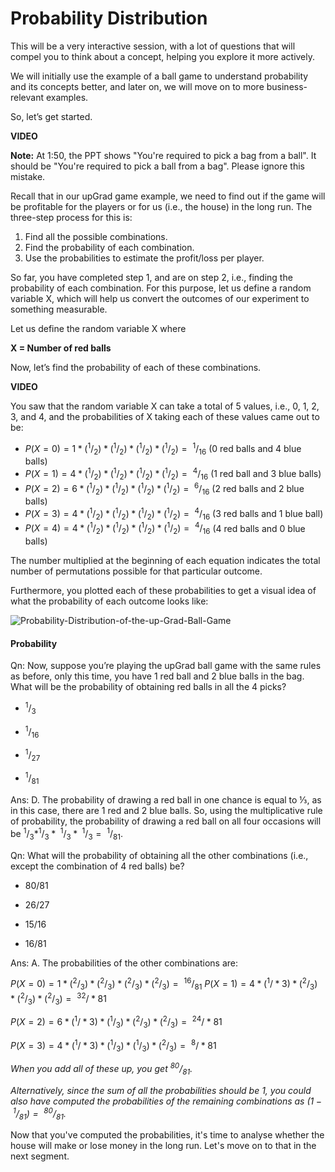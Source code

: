 # Probability Distribution

This will be a very interactive session, with a lot of questions that will compel you to think about a concept, helping you explore it more actively.

We will initially use the example of a ball game to understand probability and its concepts better, and later on, we will move on to more business-relevant examples.

So, let’s get started.

**VIDEO**

**Note:** At 1:50, the PPT shows "You're required to pick a bag from a ball". It should be "You're required to pick a ball from a bag". Please ignore this mistake.

Recall that in our upGrad game example, we need to find out if the game will be profitable for the players or for us (i.e., the house) in the long run. The three-step process for this is:

1. Find all the possible combinations.
2. Find the probability of each combination.
3. Use the probabilities to estimate the profit/loss per player.

So far, you have completed step 1, and are on step 2, i.e., finding the probability of each combination. For this purpose, let us define a random variable X, which will help us convert the outcomes of our experiment to something measurable.

Let us define the random variable X where

**X = Number of red balls**

Now, let’s find the probability of each of these combinations.

**VIDEO**

You saw that the random variable X can take a total of 5 values, i.e., 0, 1, 2, 3, and 4, and the probabilities of X taking each of these values came out to be:

- $P(X = 0) = 1 *(^1/_2)* (^1/_2) * (^1/_2) * (^1/_2) =\ ^1/_{16}$ (0 red balls and 4 blue balls)
- $P(X = 1) = 4 *(^1/_2)* (^1/_2) * (^1/_2) * (^1/_2) =\ ^4/_{16}$  (1 red ball and 3 blue balls)
- $P(X = 2) = 6 *(^1/_2)* (^1/_2) * (^1/_2) * (^1/_2) =\ ^6/_{16}$  (2 red balls and 2 blue balls)
- $P(X = 3) = 4 *(^1/_2)* (^1/_2) * (^1/_2) * (^1/_2) =\ ^4/_{16}$ (3 red balls and 1 blue ball)
- $P(X = 4) = 4 *(^1/_2)* (^1/_2) * (^1/_2) * (^1/_2) =\ ^4/_{16}$ (4 red balls and 0 blue balls)

The number multiplied at the beginning of each equation indicates the total number of permutations possible for that particular outcome.

Furthermore, you plotted each of these probabilities to get a visual idea of what the probability of each outcome looks like:

![Probability-Distribution-of-the-up-Grad-Ball-Game](https://i.ibb.co/0p77mQL/Probability-Distribution-of-the-up-Grad-Ball-Game.png)

#### Probability

Qn: Now, suppose you’re playing the upGrad ball game with the same rules as before, only this time, you have 1 red ball and 2 blue balls in the bag. What will be the probability of obtaining red balls in all the 4 picks?

- $^1/_3$

- $^1/_{16}$

- $^1/_{27}$

- $^1/_{81}$

Ans: D. The probability of drawing a red ball in one chance is equal to ⅓, as in this case, there are 1 red and 2 blue balls. So, using the multiplicative rule of probability, the probability of drawing a red ball on all four occasions will be $^1/_3 * ^1/_3 *\ ^1/_3* \ ^1/_3 =\ ^1/_{81}$.

Qn: What will the probability of obtaining all the other combinations (i.e., except the combination of 4 red balls) be?

- 80/81

- 26/27

- 15/16

- 16/81

Ans: A. The probabilities of the other combinations are:  

$P(X = 0) = 1 *(^2/_3)* (^2/_3) * (^2/_3) *(^2/_3) =\ ^{16}/_{81}$
$P(X = 1) = 4* (^1/*3)* (^2/_3) * (^2/_3) *(^2/_3) =\ ^{32}/*{81}$

$P(X = 2) = 6 *(^1/*3) *(^1/_3)* (^2/_3) * (^2/_3) =\ ^{24}/*{81}$

$P(X = 3) = 4 *(^1/*3) *(^1/_3)* (^1/_3) * (^2/_3) =\ ^{8}/*{81}$

*When you add all of these up, you get $^{80}/_{81}$.*

*Alternatively, since the sum of all the probabilities should be 1, you could also have computed the probabilities of the remaining combinations as $(1 -\ ^1/_{81}) =\ ^{80}/_{81}$.*

Now that you've computed the probabilities, it's time to analyse whether the house will make or lose money in the long run. Let's move on to that in the next segment.
